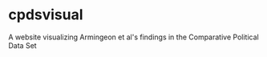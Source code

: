 # cpdsvisual
A website visualizing Armingeon et al's findings in the Comparative Political Data Set

